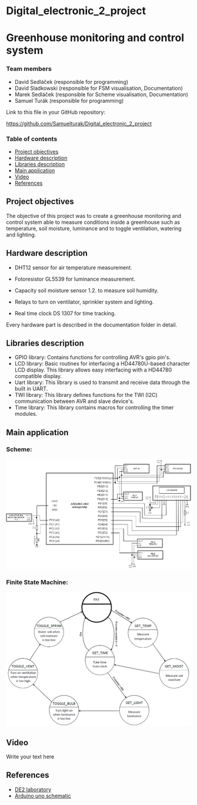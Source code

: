 # Digital_electronic_2_project


# Greenhouse monitoring and control system

### Team members

* David Sedláček (responsible for programming)
* David Sladkowski (responsible for FSM visualisation, Documentation)
* Marek Sedláček (responsible for Scheme visualisation, Documentation)
* Samuel Turák (responsible for programming)

Link to this file in your GitHub repository:

https://github.com/Samuelturak/Digital_electronic_2_project

### Table of contents

* [Project objectives](#objectives)
* [Hardware description](#hardware)
* [Libraries description](#libs)
* [Main application](#main)
* [Video](#video)
* [References](#references)

<a name="objectives"></a>

## Project objectives

The objective of this project was to create a greenhouse monitoring and control system able to measure conditions inside a greenhouse such as temperature, soil moisture, luminance and to toggle ventilation, watering and lighting.

<a name="hardware"></a>

## Hardware description

* DHT12 sensor for air temperature measurement.

<a name="hardware"></a>

* Fotoresistor GL5539 for luminance measurement.

<a name="hardware"></a>

* Capacity soil moisture sensor 1.2. to measure soil humidity.

<a name="hardware"></a>

* Relays to turn on ventilator, sprinkler system and lighting.

<a name="hardware"></a>

* Real time clock DS 1307 for time tracking.

<a name="libs"></a>

Every hardware part is described in the documentation folder in detail. 

## Libraries description

* GPIO library: Contains functions for controlling AVR's gpio pin's.
* LCD library: Basic routines for interfacing a HD44780U-based character LCD display. This library allows easy interfacing with a HD44780 compatible display.
* Uart library: This library is used to transmit and receive data through the built in UART.
* TWI library: This library defines functions for the TWI (I2C) communication between AVR and slave device's.
* Time library: This library contains macros for controlling the timer modules.

<a name="main"></a>

## Main application

### Scheme:

![your figure](Images/schéma.png)

### Finite State Machine:

![your figure](Images/state_machine.PNG)

<a name="video"></a>

## Video

Write your text here

<a name="references"></a>

## References

* [DE2 laboratory](https://github.com/tomas-fryza/Digital-electronics-2/tree/master/Labs)
* [Arduino uno schematic](https://github.com/tomas-fryza/Digital-electronics-2/blob/master/Docs/arduino_shield.pdf)
